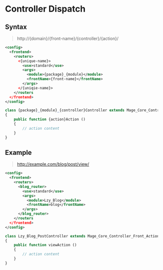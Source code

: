 # Controller Dispatch

## Syntax

> http://{domain}/{front-name}/{controller}/{action}/

```xml
<config>
  <frontend>
    <routers>
      <{unique-name}>
        <use>standard</use>
        <args>
          <module>{package}_{module}</module>
          <frontName>{front-name}</frontName>
        </args>
      </{uniqie-name}>
    </routers
  </frontend>
</config>
```

```php
class {package}_{module}_{controller}Controller extends Mage_Core_Controller_Front_Action
{
	public function {action}Action ()
	{
		// action content
	}
}
```

## Example

> http://example.com/blog/post/view/

```xml
<config>
  <frontend>
    <routers>
      <blog_router>
        <use>standard</use>
        <args>
          <module>Lzy_Blog</module>
          <frontName>blog</frontName>
        </args>
      </blog_router>
    </routers
  </frontend>
</config>
```

```php
class Lzy_Blog_PostController extends Mage_Core_Controller_Front_Action
{
	public function viewAction ()
	{
		// action content
	}
}
```